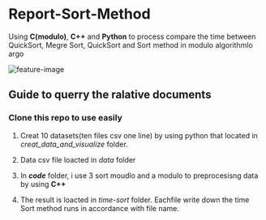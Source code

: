 # Report-Sort-Method
Using **C(modulo)**, **C++** and **Python** to process compare the time between QuickSort, Megre Sort, QuickSort and Sort method in modulo algorithmlo argo

![feature-image](https://embed-ssl.wistia.com/deliveries/70d6f4e10e2badb5ef394f00c17ad2bc1c14f6e7.jpg)

## Guide to querry the ralative documents

### Clone this repo to use easily

 1. Creat 10 datasets(ten files csv one line) by using python that located in *creat_data_and_visualize* folder.

 2. Data csv file loacted in *data* folder  

 3. In ***code*** folder, i use 3 sort moudlo and a modulo to preprocesisng data by using **C++**

 4. The result is loacted in *time-sort* folder. Eachfile write down the time Sort method runs in accordance with file name. 

